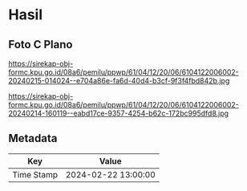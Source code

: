 # Hasil

## Foto C Plano

https://sirekap-obj-formc.kpu.go.id/08a6/pemilu/ppwp/61/04/12/20/06/6104122006002-20240215-014024--e704a86e-fa6d-40d4-b3cf-9f3f4fbd842b.jpg

https://sirekap-obj-formc.kpu.go.id/08a6/pemilu/ppwp/61/04/12/20/06/6104122006002-20240214-160119--eabd17ce-9357-4254-b62c-172bc995dfd8.jpg


## Metadata

| Key        | Value               |
| ---------- | ------------------- |
| Time Stamp | 2024-02-22 13:00:00 |



